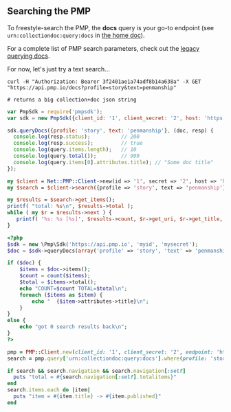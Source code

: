 ## Searching the PMP

To freestyle-search the PMP, the **docs** query is your go-to endpoint (see `urn:collectiondoc:query:docs` in [the home doc](https://api.pmp.io)).

For a complete list of PMP search parameters, check out the [legacy querying docs](https://github.com/publicmediaplatform/pmpdocs/wiki/Querying-the-API).

For now, let's just try a text search...

```shell
curl -H "Authorization: Bearer 3f2401ae1a74adf8b14a638a" -X GET "https://api.pmp.io/docs?profile=story&text=penmanship"

# returns a big collection+doc json string
```

```javascript
var PmpSdk = require('pmpsdk');
var sdk = new PmpSdk({client_id: '1', client_secret: '2', host: 'https://api.pmp.io'});

sdk.queryDocs({profile: 'story', text: 'penmanship'}, (doc, resp) {
  console.log(resp.status);          // 200
  console.log(resp.success);         // true
  console.log(query.items.length);   // 10
  console.log(query.total());        // 999
  console.log(query.items[0].attributes.title); // "Some doc title"
});
```

```perl
my $client = Net::PMP::Client->new(id => '1', secret => '2', host => 'https://api.pmp.io');
my $search = $client->search({profile => 'story', text => 'penmanship'});

my $results = $search->get_items();
printf( "total: %s\n", $results->total );
while ( my $r = $results->next ) {
   printf( '%s: %s [%s]', $results->count, $r->get_uri, $r->get_title, ) );
}
```

```php
<?php
$sdk = new \Pmp\Sdk('https://api.pmp.io', 'myid', 'mysecret');
$doc = $sdk->queryDocs(array('profile' => 'story', 'text' => 'penmanship'));

if ($doc) {
    $items = $doc->items();
    $count = count($items);
    $total = $items->total();
    echo "COUNT=$count TOTAL=$total\n";
    foreach ($items as $item) {
        echo "  {$item->attributes->title}\n";
    }
}
else {
    echo "got 0 search results back\n";
}
?>
```

```ruby
pmp = PMP::Client.new(client_id: '1', client_secret: '2', endpoint: 'https://api.pmp.io')
search = pmp.query['urn:collectiondoc:query:docs'].where(profile: 'story', text: 'penmanship')

if search && search.navigation && search.navigation[:self]
  puts "total = #{search.navigation[:self].totalitems}"
end
search.items.each do |item|
  puts "item = #{item.title} -> #{item.published}"
end
```
